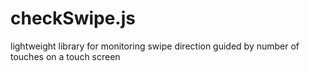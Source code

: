# checkSwipe.js
lightweight library for  monitoring swipe direction guided by number of touches on a touch screen
